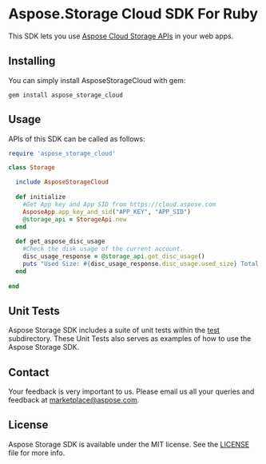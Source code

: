 # Aspose.Storage Cloud SDK For Ruby
This SDK lets you use [Aspose Cloud Storage APIs](http://api.aspose.com/v1.1/swagger/ui/index) in your web apps.

## Installing
You can simply install AsposeStorageCloud with gem:

`gem install aspose_storage_cloud`

## Usage
APIs of this SDK can be called as follows:

```ruby
require 'aspose_storage_cloud'

class Storage

  include AsposeStorageCloud
  
  def initialize
    #Get App key and App SID from https://cloud.aspose.com
    AsposeApp.app_key_and_sid("APP_KEY", "APP_SID")
    @storage_api = StorageApi.new  
  end
  
  def get_aspose_disc_usage
    #Check the disk usage of the current account.
    disc_usage_response = @storage_api.get_disc_usage()
    puts "Used Size: #{disc_usage_response.disc_usage.used_size} Total Size: #{disc_usage_response.disc_usage.total_size}"
  end
  
end
```
## Unit Tests
Aspose Storage SDK includes a suite of unit tests within the [test](https://github.com/asposetotal/Aspose_Total_Cloud/blob/master/SDKs/Aspose.Storage_Cloud_SDK_For_Ruby/test/storage_tests.rb) subdirectory. These Unit Tests also serves as examples of how to use the Aspose Storage SDK.

## Contact
Your feedback is very important to us. Please email us all your queries and feedback at marketplace@aspose.com.

## License
Aspose Storage SDK is available under the MIT license. See the [LICENSE](https://github.com/asposetotal/Aspose_Total_Cloud/blob/master/SDKs/Aspose.Storage_Cloud_SDK_For_Ruby/LICENSE) file for more info.
